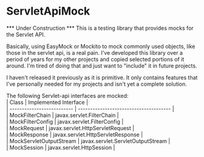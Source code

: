 # ServletApiMock
*** Under Construction ***  This is a testing library that provides mocks for the Servlet API.

Basically, using EasyMock or Mockito to mock commonly used objects, like those in the servlet api, is a real pain.  I've developed this library over a period of years for my other projects and copied selected portions of it around.  I'm tired of doing that and just want to "include" it in future projects.

I haven't released it previously as it is primitive.  It only contains features that I've personally needed for my projects and isn't yet a complete solution.

The following Servlet-api interfaces are mocked:  
| Class | Implemented Interface	|  
| -------------------------- | -------------------------------------- |  
| MockFilterChain | javax.servlet.FilterChain |  
| MockFilterConfig | javax.servlet.FilterConfig |  
| MockRequest | javax.servlet.HttpServletRequest |  
| MockResponse | javax.servlet.HttpServletResponse |  
| MockServletOutputStream | javax.servlet.ServletOutputStream |  
| MockSession | javax.servlet.HttpSession |  
